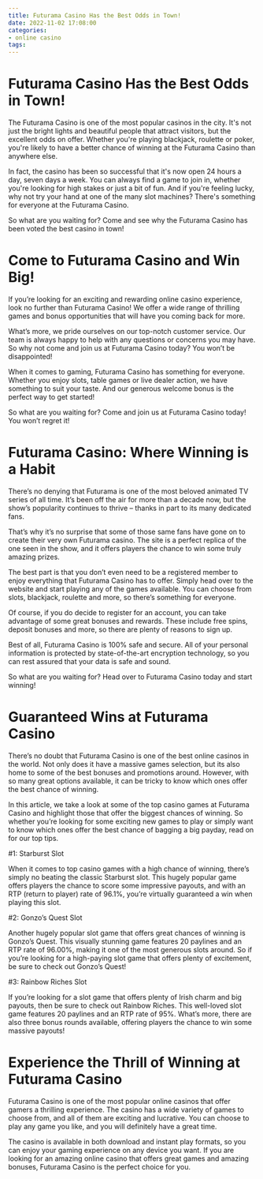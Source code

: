 ```yaml
---
title: Futurama Casino Has the Best Odds in Town!
date: 2022-11-02 17:08:00
categories:
- online casino
tags:
---
```



#  Futurama Casino Has the Best Odds in Town!

The Futurama Casino is one of the most popular casinos in the city. It's not just the bright lights and beautiful people that attract visitors, but the excellent odds on offer. Whether you're playing blackjack, roulette or poker, you're likely to have a better chance of winning at the Futurama Casino than anywhere else.

In fact, the casino has been so successful that it's now open 24 hours a day, seven days a week. You can always find a game to join in, whether you're looking for high stakes or just a bit of fun. And if you're feeling lucky, why not try your hand at one of the many slot machines? There's something for everyone at the Futurama Casino.

So what are you waiting for? Come and see why the Futurama Casino has been voted the best casino in town!

#  Come to Futurama Casino and Win Big!

If you’re looking for an exciting and rewarding online casino experience, look no further than Futurama Casino! We offer a wide range of thrilling games and bonus opportunities that will have you coming back for more.

What’s more, we pride ourselves on our top-notch customer service. Our team is always happy to help with any questions or concerns you may have. So why not come and join us at Futurama Casino today? You won’t be disappointed!

When it comes to gaming, Futurama Casino has something for everyone. Whether you enjoy slots, table games or live dealer action, we have something to suit your taste. And our generous welcome bonus is the perfect way to get started!

So what are you waiting for? Come and join us at Futurama Casino today! You won’t regret it!

#  Futurama Casino: Where Winning is a Habit

There’s no denying that Futurama is one of the most beloved animated TV series of all time. It’s been off the air for more than a decade now, but the show’s popularity continues to thrive – thanks in part to its many dedicated fans.

That’s why it’s no surprise that some of those same fans have gone on to create their very own Futurama casino. The site is a perfect replica of the one seen in the show, and it offers players the chance to win some truly amazing prizes.

The best part is that you don’t even need to be a registered member to enjoy everything that Futurama Casino has to offer. Simply head over to the website and start playing any of the games available. You can choose from slots, blackjack, roulette and more, so there’s something for everyone.

Of course, if you do decide to register for an account, you can take advantage of some great bonuses and rewards. These include free spins, deposit bonuses and more, so there are plenty of reasons to sign up.

Best of all, Futurama Casino is 100% safe and secure. All of your personal information is protected by state-of-the-art encryption technology, so you can rest assured that your data is safe and sound.

So what are you waiting for? Head over to Futurama Casino today and start winning!

#  Guaranteed Wins at Futurama Casino

There’s no doubt that Futurama Casino is one of the best online casinos in the world. Not only does it have a massive games selection, but its also home to some of the best bonuses and promotions around. However, with so many great options available, it can be tricky to know which ones offer the best chance of winning.

In this article, we take a look at some of the top casino games at Futurama Casino and highlight those that offer the biggest chances of winning. So whether you’re looking for some exciting new games to play or simply want to know which ones offer the best chance of bagging a big payday, read on for our top tips.

#1: Starburst Slot

When it comes to top casino games with a high chance of winning, there’s simply no beating the classic Starburst slot. This hugely popular game offers players the chance to score some impressive payouts, and with an RTP (return to player) rate of 96.1%, you’re virtually guaranteed a win when playing this slot.

#2: Gonzo’s Quest Slot

Another hugely popular slot game that offers great chances of winning is Gonzo’s Quest. This visually stunning game features 20 paylines and an RTP rate of 96.00%, making it one of the most generous slots around. So if you’re looking for a high-paying slot game that offers plenty of excitement, be sure to check out Gonzo’s Quest!

#3: Rainbow Riches Slot

If you’re looking for a slot game that offers plenty of Irish charm and big payouts, then be sure to check out Rainbow Riches. This well-loved slot game features 20 paylines and an RTP rate of 95%. What’s more, there are also three bonus rounds available, offering players the chance to win some massive payouts!

#  Experience the Thrill of Winning at Futurama Casino

Futurama Casino is one of the most popular online casinos that offer gamers a thrilling experience. The casino has a wide variety of games to choose from, and all of them are exciting and lucrative. You can choose to play any game you like, and you will definitely have a great time.

The casino is available in both download and instant play formats, so you can enjoy your gaming experience on any device you want. If you are looking for an amazing online casino that offers great games and amazing bonuses, Futurama Casino is the perfect choice for you.
